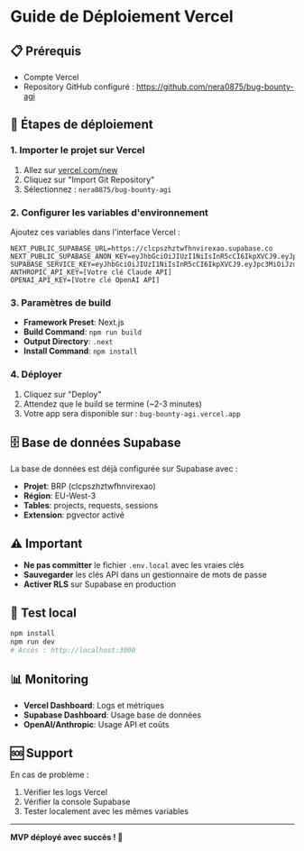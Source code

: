 # Guide de Déploiement Vercel

## 📋 Prérequis
- Compte Vercel
- Repository GitHub configuré : https://github.com/nera0875/bug-bounty-agi

## 🚀 Étapes de déploiement

### 1. Importer le projet sur Vercel

1. Allez sur [vercel.com/new](https://vercel.com/new)
2. Cliquez sur "Import Git Repository"
3. Sélectionnez : `nera0875/bug-bounty-agi`

### 2. Configurer les variables d'environnement

Ajoutez ces variables dans l'interface Vercel :

```env
NEXT_PUBLIC_SUPABASE_URL=https://clcpszhztwfhnvirexao.supabase.co
NEXT_PUBLIC_SUPABASE_ANON_KEY=eyJhbGciOiJIUzI1NiIsInR5cCI6IkpXVCJ9.eyJpc3MiOiJzdXBhYmFzZSIsInJlZiI6ImNsY3BzemhodHdmaG52aXJleGFvIiwicm9sZSI6ImFub24iLCJpYXQiOjE3MjQ0MjkzNDIsImV4cCI6MjAzNzAwNTM0Mn0.LiIQB4IrfuMoKLN2YJJBaB1Vkp5U6kKHJ5kxl6k6wAI
SUPABASE_SERVICE_KEY=eyJhbGciOiJIUzI1NiIsInR5cCI6IkpXVCJ9.eyJpc3MiOiJzdXBhYmFzZSIsInJlZiI6ImNsY3BzemhodHdmaG52aXJleGFvIiwicm9sZSI6InNlcnZpY2Vfcm9sZSIsImlhdCI6MTcyNDQyOTM0MiwiZXhwIjoyMDM3MDA1MzQyfQ.AxXqKCJcFq5xGGGXJl0dVA1G5q_hJ3TVvFBIz0cKOoQ
ANTHROPIC_API_KEY=[Votre clé Claude API]
OPENAI_API_KEY=[Votre clé OpenAI API]
```

### 3. Paramètres de build

- **Framework Preset**: Next.js
- **Build Command**: `npm run build`
- **Output Directory**: `.next`
- **Install Command**: `npm install`

### 4. Déployer

1. Cliquez sur "Deploy"
2. Attendez que le build se termine (~2-3 minutes)
3. Votre app sera disponible sur : `bug-bounty-agi.vercel.app`

## 🗄 Base de données Supabase

La base de données est déjà configurée sur Supabase avec :
- **Projet**: BRP (clcpszhztwfhnvirexao)
- **Région**: EU-West-3
- **Tables**: projects, requests, sessions
- **Extension**: pgvector activé

## ⚠️ Important

- **Ne pas committer** le fichier `.env.local` avec les vraies clés
- **Sauvegarder** les clés API dans un gestionnaire de mots de passe
- **Activer RLS** sur Supabase en production

## 🔧 Test local

```bash
npm install
npm run dev
# Accès : http://localhost:3000
```

## 📊 Monitoring

- **Vercel Dashboard**: Logs et métriques
- **Supabase Dashboard**: Usage base de données
- **OpenAI/Anthropic**: Usage API et coûts

## 🆘 Support

En cas de problème :
1. Vérifier les logs Vercel
2. Vérifier la console Supabase
3. Tester localement avec les mêmes variables

---

**MVP déployé avec succès ! 🚀**